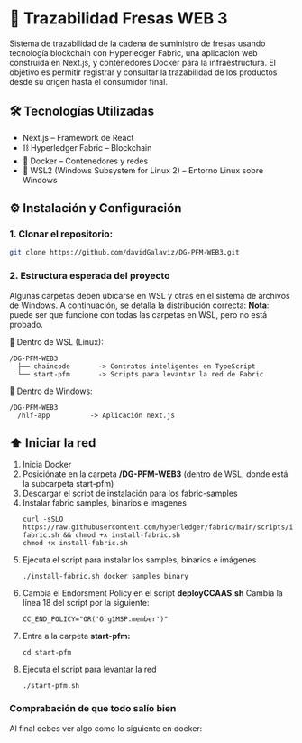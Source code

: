 # 🍓 Trazabilidad Fresas WEB 3
Sistema de trazabilidad de la cadena de suministro de fresas usando tecnología blockchain con Hyperledger Fabric, una aplicación web construida en Next.js, y contenedores Docker para la infraestructura. El objetivo es permitir registrar y consultar la trazabilidad de los productos desde su origen hasta el consumidor final.

## 🛠️ Tecnologías Utilizadas
- Next.js – Framework de React
- ⛓️ Hyperledger Fabric – Blockchain
- 🐳 Docker – Contenedores y redes
- 🐧 WSL2 (Windows Subsystem for Linux 2) – Entorno Linux sobre Windows

## ⚙️ Instalación y Configuración
### 1. Clonar el repositorio:
``` bash
git clone https://github.com/davidGalaviz/DG-PFM-WEB3.git
```
### 2. Estructura esperada del proyecto
Algunas carpetas deben ubicarse en WSL y otras en el sistema de archivos de Windows. A continuación, se detalla la distribución correcta:
**Nota**: puede ser que funcione con todas las carpetas en WSL, pero no está probado.

📁 Dentro de WSL (Linux):
```
/DG-PFM-WEB3
  ├── chaincode       -> Contratos inteligentes en TypeScript
  └── start-pfm       -> Scripts para levantar la red de Fabric
```
📁 Dentro de Windows: 
```
/DG-PFM-WEB3
  /hlf-app          -> Aplicación next.js
```
## ⬆️ Iniciar la red
1. Inicia Docker
2. Posiciónate en la carpeta **/DG-PFM-WEB3**  (dentro de WSL, donde está la subcarpeta start-pfm)
3. Descargar el script de instalación para los fabric-samples
4. Instalar fabric samples, binarios e imagenes
   ```
   curl -sSLO https://raw.githubusercontent.com/hyperledger/fabric/main/scripts/install-fabric.sh && chmod +x install-fabric.sh
   chmod +x install-fabric.sh
   ```
5. Ejecuta el script para instalar los samples, binarios e imágenes
   ```
   ./install-fabric.sh docker samples binary
   ```
6. Cambia el Endorsment Policy en el script **deployCCAAS.sh**
   Cambia la línea 18 del script por la siguiente:
   ```
   CC_END_POLICY="OR('Org1MSP.member')"
   ```
7. Entra a la carpeta **start-pfm:**
   ```
   cd start-pfm
   ```
8. Ejecuta el script para levantar la red
   ```
   ./start-pfm.sh
   ```
### Comprabación de que todo salío bien
Al final debes ver algo como lo siguiente en docker:

